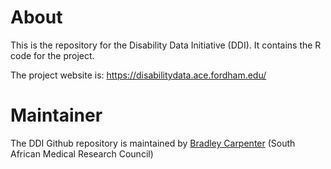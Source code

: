# About
This is the repository for the Disability Data Initiative (DDI). It contains the R code for the project.

The project website is: https://disabilitydata.ace.fordham.edu/

# Maintainer
The DDI Github repository is maintained by [Bradley Carpenter](https://github.com/bscarp/) (South African Medical Research Council)
